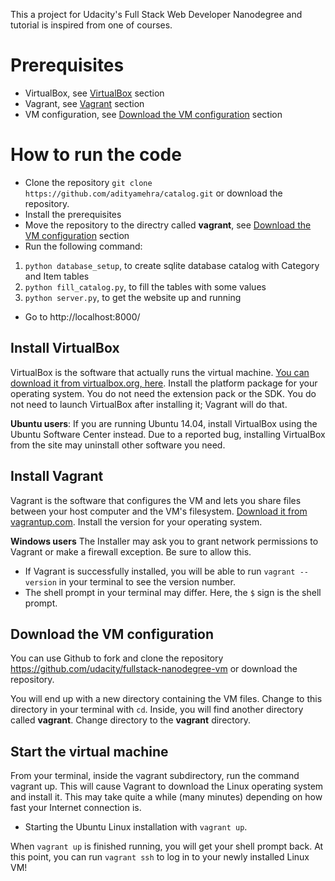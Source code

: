 This a project for Udacity's Full Stack Web Developer Nanodegree and tutorial is inspired from one of courses.
# Prerequisites

- VirtualBox, see [VirtualBox](#install-virtualbox) section
- Vagrant, see [Vagrant](#install-vagrant) section
- VM configuration, see [Download the VM configuration](#download-the-vm-configuration) section

# How to run the code

- Clone the repository `git clone https://github.com/adityamehra/catalog.git` or download the repository.
- Install the prerequisites
- Move the repository to the directry called __vagrant__, see [Download the VM configuration](#download-the-vm-configuration) section
- Run the following command:
 1. `python database_setup`, to create sqlite database catalog with Category and Item tables
 2. `python fill_catalog.py`, to fill the tables with some values
 3. `python server.py`, to get the website up and running
- Go to http://localhost:8000/

## Install VirtualBox
VirtualBox is the software that actually runs the virtual machine. [You can download it from virtualbox.org, here](https://www.virtualbox.org/wiki/Downloads). Install the platform package for your operating system. You do not need the extension pack or the SDK. You do not need to launch VirtualBox after installing it; Vagrant will do that.

__Ubuntu users__: If you are running Ubuntu 14.04, install VirtualBox using the Ubuntu Software Center instead. Due to a reported bug, installing VirtualBox from the site may uninstall other software you need.

## Install Vagrant
Vagrant is the software that configures the VM and lets you share files between your host computer and the VM's filesystem. [Download it from vagrantup.com](https://www.vagrantup.com/downloads.html). Install the version for your operating system.

__Windows users__ The Installer may ask you to grant network permissions to Vagrant or make a firewall exception. Be sure to allow this.

- If Vagrant is successfully installed, you will be able to run `vagrant --version` in your terminal to see the version number.
- The shell prompt in your terminal may differ. Here, the `$` sign is the shell prompt.

## Download the VM configuration

You can use Github to fork and clone the repository https://github.com/udacity/fullstack-nanodegree-vm or download the repository.

You will end up with a new directory containing the VM files. Change to this directory in your terminal with `cd`. Inside, you will find another directory called __vagrant__. Change directory to the __vagrant__ directory.

## Start the virtual machine

From your terminal, inside the vagrant subdirectory, run the command vagrant up. This will cause Vagrant to download the Linux operating system and install it. This may take quite a while (many minutes) depending on how fast your Internet connection is.
- Starting the Ubuntu Linux installation with `vagrant up`.

When `vagrant up` is finished running, you will get your shell prompt back. At this point, you can run `vagrant ssh` to log in to your newly installed Linux VM!
